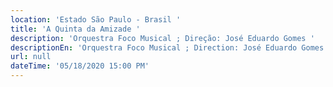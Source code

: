 ```yaml
---
location: 'Estado São Paulo - Brasil '
title: 'A Quinta da Amizade '
description: 'Orquestra Foco Musical ; Direção: José Eduardo Gomes '
descriptionEn: 'Orquestra Foco Musical ; Direction: José Eduardo Gomes'
url: null
dateTime: '05/18/2020 15:00 PM'
---
```



